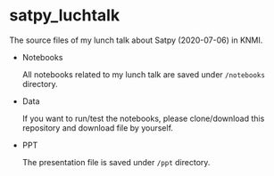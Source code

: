 # satpy_luchtalk
The source files of my lunch talk about Satpy (2020-07-06) in KNMI.

- Notebooks

  All notebooks related to my lunch talk are saved under `/notebooks` directory.

- Data

  If you want to run/test the notebooks, please clone/download this repository and download file by yourself.

- PPT

  The presentation file is saved under `/ppt` directory.

  
